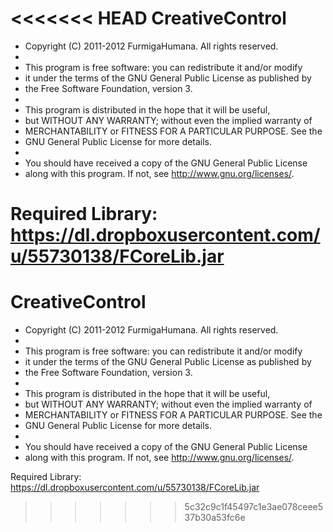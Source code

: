 <<<<<<< HEAD
CreativeControl
===============

 * Copyright (C) 2011-2012 FurmigaHumana.  All rights reserved.
 * 
 * This program is free software: you can redistribute it and/or modify
 * it under the terms of the GNU General Public License as published by
 * the Free Software Foundation,  version 3.
 * 
 * This program is distributed in the hope that it will be useful,
 * but WITHOUT ANY WARRANTY; without even the implied warranty of
 * MERCHANTABILITY or FITNESS FOR A PARTICULAR PURPOSE.  See the
 * GNU General Public License for more details.
 * 
 * You should have received a copy of the GNU General Public License
 * along with this program. If not, see <http://www.gnu.org/licenses/>.

Required Library: https://dl.dropboxusercontent.com/u/55730138/FCoreLib.jar
=======
CreativeControl
===============

 * Copyright (C) 2011-2012 FurmigaHumana.  All rights reserved.
 * 
 * This program is free software: you can redistribute it and/or modify
 * it under the terms of the GNU General Public License as published by
 * the Free Software Foundation,  version 3.
 * 
 * This program is distributed in the hope that it will be useful,
 * but WITHOUT ANY WARRANTY; without even the implied warranty of
 * MERCHANTABILITY or FITNESS FOR A PARTICULAR PURPOSE.  See the
 * GNU General Public License for more details.
 * 
 * You should have received a copy of the GNU General Public License
 * along with this program. If not, see <http://www.gnu.org/licenses/>.

Required Library: https://dl.dropboxusercontent.com/u/55730138/FCoreLib.jar
>>>>>>> 5c32c9c1f45497c1e3ae078ceee537b30a53fc6e
